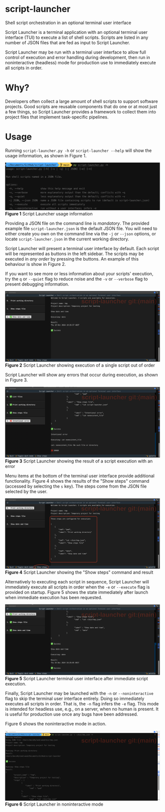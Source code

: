 # script-launcher
Shell script orchestration in an optional terminal user interface

Script Launcher is a terminal application with an optional terminal user interface (TUI) to execute a list of shell scripts. Scripts are listed in any number of JSON files that are fed as input to Script Launcher.

Script Launcher may be run with a terminal user interface to allow full control of execution and error handling during development, then run in noninteractive (headless) mode for production use to immediately execute all scripts in order.

Why?
====

Developers often collect a large amount of shell scripts to support software projects. Good scripts are reusable components that do one or at most just a few things, so Script Launcher provides a framework to collect them into project files that implement task-specific pipelines.

Usage
=====

Running `script-launcher.py -h` or `script-launcher --help` will show the usage information, as shown in Figure 1.

![Script Launcher help message](images/script-launcher-help.png?raw=true)
__Figure 1__ Script Launcher usage information

Providing a JSON file on the command line is _mandatory_. The provided example file `script-launcher.json` is the default JSON file. You will need to either create you own on the command line via the `-j` or `--json` options, or locate `script-launcher.json` in the current working directory.

Script Launcher will present a terminal user interface by default. Each script will be represented as buttons in the left sidebar. The scripts may be executed in _any order_ by pressing the buttons. An example of this behaviour is show in Figure 2.

If you want to see more or less information about your scripts' execution, try the `q` or `--quiet` flag to reduce noise and the `-v` or `--verbose` flag to present debugging information.

![Script Launcher partial execution](images/script-launcher-partial-exec.png?raw=true)
__Figure 2__ Script Launcher showing execution of a single script out of order

Script Launcher will show any errors that occur during execution, as shown in Figure 3.

![Script Launcher error](images/script-launcher-error.png?raw=true)
__Figure 3__ Script Launcher showing the result of a script execution with an error

Menu items at the bottom of the terminal user interface provide additional functionality. Figure 4 shows the results of the "Show steps" command (accessed by selecting the `s` key). The steps come from the JSON file selected by the user.

![Script Launcher show steps](images/script-launcher-show-steps.png?raw=true)
__Figure 4__ Script Launcher showing the "Show steps" command and result

Alternatively to executing each script in sequence, Script Launcher will immediately execute all scripts in order when the `-e` or `--execute` flag is provided on startup. Figure 5 shows the state immediately after launch when immediate execution has been requested.

![Script Launcher immediate execution](images/script-launcher-immediate-exec.png?raw=true)
__Figure 5__ Script Launcher terminal user interface after immediate script execution.

Finally, Script Launcher may be launched with the `-n` or `--noninteractive` flag to skip the terminal user interface entirely. Doing so immediately executes all scripts in order. That is, the `-n` flag infers the `-e` flag. This mode is intended for headless use, e.g., on a server, when no human is present. It is useful for production use once any bugs have been addressed. 

Figure 6 shows the noninteractive mode in action.

![Script Launcher noninteractive mode](images/script-launcher-noninteractive.png?raw=true)
__Figure 6__ Script Launcher in noninteractive mode